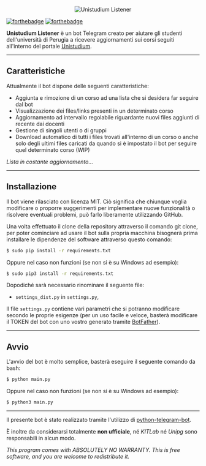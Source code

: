 <p align="center">
<img src="https://i.imgur.com/wgnHNbJ.jpg" alt="Unistudium Listener" />
</p>

[![forthebadge](http://forthebadge.com/images/badges/made-with-python.svg)](https://www.python.org/)
[![forthebadge](http://forthebadge.com/images/badges/cc-by-nd.svg)](https://opensource.org/licenses/MIT)

**Unistudium Listener** è un bot Telegram creato per aiutare gli studenti dell'università di Perugia a ricevere aggiornamenti sui corsi seguiti all'interno del portale [Unistudium](https://www.unistudium.unipg.it/unistudiumpage/aboutUnistudium.htm).

***

## Caratteristiche

Attualmente il bot dispone delle seguenti caratteristiche:
* Aggiunta e rimozione di un corso ad una lista che si desidera far seguire dal bot
* Visualizzazione dei files/links presenti in un determinato corso
* Aggiornamento ad intervallo regolabile riguardante nuovi files aggiunti di recente dai docenti
* Gestione di singoli utenti o di gruppi
* Download automatico di tutti i files trovati all'interno di un corso o anche solo degli ultimi files caricati da quando si è impostato il bot per seguire quel determinato corso (WIP)

*Lista in costante aggiornamento...*

---

## Installazione

Il bot viene rilasciato con licenza MIT. Ciò significa che chiunque voglia modificare o proporre suggerimenti per implementare nuove funzionalità o risolvere eventuali problemi, può farlo liberamente utilizzando GitHub.

Una volta effettuato il clone della repository attraverso il comando git clone, per poter cominciare ad usare il bot sulla propria macchina bisognerà prima installare le dipendenze del software attraverso questo comando:
```bash
$ sudo pip install -r requirements.txt
```

Oppure nel caso non funzioni (se non si è su Windows ad esempio):
```bash
$ sudo pip3 install -r requirements.txt
```

Dopodiché sarà necessario rinominare il seguente file:
* ``settings_dist.py`` in ``settings.py``,

Il file ``settings.py`` contiene vari parametri che si potranno modificare secondo le proprie esigenze (per un uso facile e veloce, basterà modificare il TOKEN del bot con uno vostro generato tramite [BotFather](http://www.insidevcode.eu/2015/06/27/telegram-3-0-bot/)).

---

## Avvio
L'avvio del bot è molto semplice, basterà eseguire il seguente comando da bash:
```bash
$ python main.py
```

Oppure nel caso non funzioni (se non si è su Windows ad esempio):
```bash
$ python3 main.py
```

---
Il presente bot è stato realizzato tramite l'utilizzo di [python-telegram-bot](https://github.com/python-telegram-bot/python-telegram-bot).

È inoltre da considerarsi totalmente **non ufficiale**, né *KITLab* né *Unipg* sono responsabili in alcun modo.

*This program comes with ABSOLUTELY NO WARRANTY.
This is free software, and you are welcome to redistribute it.*

